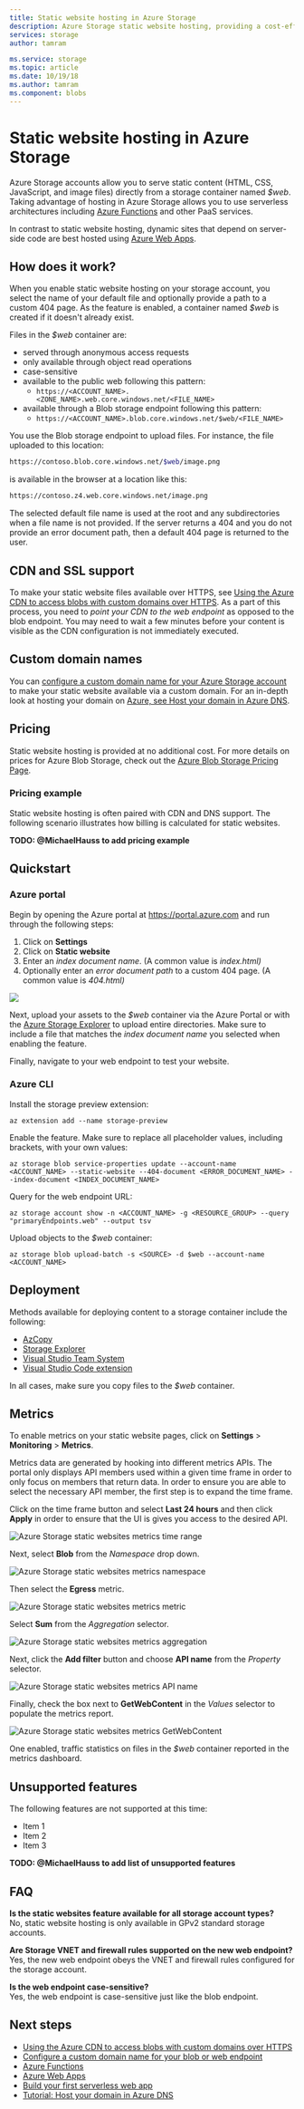 ```yaml
---
title: Static website hosting in Azure Storage
description: Azure Storage static website hosting, providing a cost-effective, scalable solution for hosting modern web applications.  
services: storage
author: tamram

ms.service: storage
ms.topic: article
ms.date: 10/19/18
ms.author: tamram
ms.component: blobs
---
```


# Static website hosting in Azure Storage
Azure Storage accounts allow you to serve static content (HTML, CSS, JavaScript, and image files) directly from a storage container named *$web*. Taking advantage of hosting in Azure Storage allows you to use serverless architectures including [Azure Functions](/azure/azure-functions/functions-overview) and other PaaS services.

In contrast to static website hosting, dynamic sites that depend on server-side code are best hosted using [Azure Web Apps](/azure/app-service/app-service-web-overview).

## How does it work?
When you enable static website hosting on your storage account, you select the name of your default file and optionally provide a path to a custom 404 page. As the feature is enabled, a container named *$web* is created if it doesn't already exist. 

Files in the *$web* container are:

- served through anonymous access requests
- only available through object read operations
- case-sensitive
- available to the public web following this pattern: 
    - `https://<ACCOUNT_NAME>.<ZONE_NAME>.web.core.windows.net/<FILE_NAME>`
- available through a Blob storage endpoint following this pattern: 
    - `https://<ACCOUNT_NAME>.blob.core.windows.net/$web/<FILE_NAME>`

You use the Blob storage endpoint to upload files. For instance, the file uploaded to this location:

```bash
https://contoso.blob.core.windows.net/$web/image.png
```

is available in the browser at a location like this:

```bash
https://contoso.z4.web.core.windows.net/image.png
```

The selected default file name is used at the root and any subdirectories when a file name is not provided. If the server returns a 404 and you do not provide an error document path, then a default 404 page is returned to the user.

## CDN and SSL support

To make your static website files available over HTTPS, see [Using the Azure CDN to access blobs with custom domains over HTTPS](storage-https-custom-domain-cdn.md). As a part of this process, you need to *point your CDN to the web endpoint* as opposed to the blob endpoint. You may need to wait a few minutes before your content is visible as the CDN configuration is not immediately executed.


## Custom domain names

You can [configure a custom domain name for your Azure Storage account](storage-custom-domain-name.md) to make your static website available via a custom domain. For an in-depth look at hosting your domain on [Azure, see Host your domain in Azure DNS](../../dns/dns-delegate-domain-azure-dns.md).

## Pricing
Static website hosting is provided at no additional cost. For more details on prices for Azure Blob Storage, check out the [Azure Blob Storage Pricing Page](https://azure.microsoft.com/pricing/details/storage/blobs/).

### Pricing example

Static website hosting is often paired with CDN and DNS support. The following scenario illustrates how billing is calculated for static websites.

**TODO: @MichaelHauss to add pricing example**

## Quickstart
### Azure portal
Begin by opening the Azure portal at https://portal.azure.com and run through the following steps:

1. Click on **Settings**
2. Click on **Static website**
3. Enter an *index document name*. (A common value is *index.html)*
4. Optionally enter an *error document path* to a custom 404 page. (A common value is *404.html)*

![](media/storage-blob-static-website/storage-blob-static-website-portal-config.PNG)

Next, upload your assets to the *$web* container via the Azure Portal or with the [Azure Storage Explorer](https://azure.microsoft.com/features/storage-explorer/) to upload entire directories. Make sure to include a file that matches the *index document name* you selected when enabling the feature.

Finally, navigate to your web endpoint to test your website.

### Azure CLI
Install the storage preview extension:

```azurecli-interactive
az extension add --name storage-preview
```
Enable the feature. Make sure to replace all placeholder values, including brackets, with your own values:

```azurecli-interactive
az storage blob service-properties update --account-name <ACCOUNT_NAME> --static-website --404-document <ERROR_DOCUMENT_NAME> --index-document <INDEX_DOCUMENT_NAME>
```
Query for the web endpoint URL:

```azurecli-interactive
az storage account show -n <ACCOUNT_NAME> -g <RESOURCE_GROUP> --query "primaryEndpoints.web" --output tsv
```

Upload objects to the *$web* container:

```azurecli-interactive
az storage blob upload-batch -s <SOURCE> -d $web --account-name <ACCOUNT_NAME>
```

## Deployment

Methods available for deploying content to a storage container include the following:

- [AzCopy](../common/storage-use-azcopy.md)
- [Storage Explorer](https://azure.microsoft.com/features/storage-explorer/)
- [Visual Studio Team System](https://code.visualstudio.com/tutorials/static-website/deploy-VSTS)
- [Visual Studio Code extension](https://code.visualstudio.com/tutorials/static-website/getting-started)

In all cases, make sure you copy files to the *$web* container.

## Metrics

To enable metrics on your static website pages, click on **Settings** > **Monitoring** > **Metrics**.

Metrics data are generated by hooking into different metrics APIs. The portal only displays API members used within a given time frame in order to only focus on members that return data. In order to ensure you are able to select the necessary API member, the first step is to expand the time frame.

Click on the time frame button and select **Last 24 hours** and then click **Apply** in order to ensure that the UI is gives you access to the desired API.

![Azure Storage static websites metrics time range](./media/storage-blob-static-website/storage-blob-static-website-metrics-time-range.png)

Next, select **Blob** from the *Namespace* drop down.

![Azure Storage static websites metrics namespace](./media/storage-blob-static-website/storage-blob-static-website-metrics-namespace.png)

Then select the **Egress** metric.

![Azure Storage static websites metrics metric](./media/storage-blob-static-website/storage-blob-static-website-metrics-metric.png)

Select **Sum** from the *Aggregation* selector.

![Azure Storage static websites metrics aggregation](./media/storage-blob-static-website/storage-blob-static-website-metrics-aggregation.png)

Next, click the **Add filter** button and choose **API name** from the *Property* selector.

![Azure Storage static websites metrics API name](./media/storage-blob-static-website/storage-blob-static-website-metrics-api-name.png)

Finally, check the box next to **GetWebContent** in the *Values* selector to populate the metrics report.

![Azure Storage static websites metrics GetWebContent](./media/storage-blob-static-website/storage-blob-static-website-metrics-getwebcontent.png)

One enabled, traffic statistics on files in the *$web* container reported in the metrics dashboard.

## Unsupported features

The following features are not supported at this time:

- Item 1
- Item 2
- Item 3

**TODO: @MichaelHauss to add list of unsupported features**


## FAQ

**Is the static websites feature available for all storage account types?**  
No, static website hosting is only available in GPv2 standard storage accounts.

**Are Storage VNET and firewall rules supported on the new web endpoint?**  
Yes, the new web endpoint obeys the VNET and firewall rules configured for the storage account.

**Is the web endpoint case-sensitive?**  
Yes, the web endpoint is case-sensitive just like the blob endpoint. 

## Next steps
* [Using the Azure CDN to access blobs with custom domains over HTTPS](storage-https-custom-domain-cdn.md)
* [Configure a custom domain name for your blob or web endpoint](storage-custom-domain-name.md)
* [Azure Functions](/azure/azure-functions/functions-overview)
* [Azure Web Apps](/azure/app-service/app-service-web-overview)
* [Build your first serverless web app](https://docs.microsoft.com/azure/functions/tutorial-static-website-serverless-api-with-database)
* [Tutorial: Host your domain in Azure DNS](../../dns/dns-delegate-domain-azure-dns.md)
